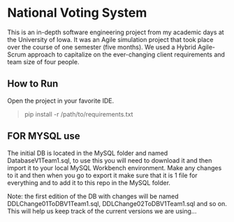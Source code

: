# National Voting System

This is an in-depth software engineering project from my academic days at the University of Iowa. It was an Agile simulation project that took place over the course of one semester (five months). We used a Hybrid Agile-Scrum approach to capitalize on the ever-changing client requirements and team size of four people. 

## How to Run

Open the project in your favorite IDE.

> pip install -r /path/to/requirements.txt

## FOR MYSQL use
The initial DB is located in the MySQL folder and named DatabaseV1Team1.sql, to use this you will need to download it and then import it to your local MySQL Workbench environment. Make any changes to it and then when you go to export it make sure that it is 1 file for everything and to add it to this repo in the MySQL folder.

Note: the first edition of the DB with changes will be named DDLChange01ToDBV1Team1.sql, DDLChange02ToDBV1Team1.sql and so on. This will help us keep track of the current versions we are using...
